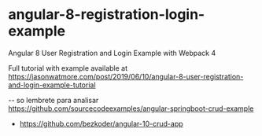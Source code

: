 # angular-8-registration-login-example

Angular 8 User Registration and Login Example with Webpack 4

Full tutorial with example available at https://jasonwatmore.com/post/2019/06/10/angular-8-user-registration-and-login-example-tutorial

-- so lembrete para analisar
https://github.com/sourcecodeexamples/angular-springboot-crud-example

- https://github.com/bezkoder/angular-10-crud-app
